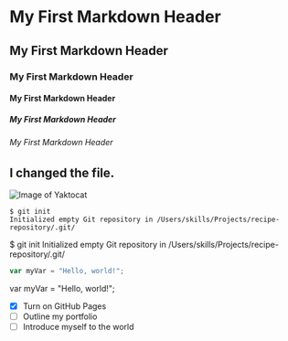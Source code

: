 # My First Markdown Header
## My First Markdown Header
### My First Markdown Header
#### My First Markdown Header
##### My First Markdown Header
###### My First Markdown Header

## I changed the file.

![Image of Yaktocat](https://octodex.github.com/images/yaktocat.png)

```
$ git init
Initialized empty Git repository in /Users/skills/Projects/recipe-repository/.git/
```
$ git init
Initialized empty Git repository in /Users/skills/Projects/recipe-repository/.git/

``` javascript
var myVar = "Hello, world!";
```
var myVar = "Hello, world!";

- [x] Turn on GitHub Pages
- [ ] Outline my portfolio
- [ ] Introduce myself to the world

